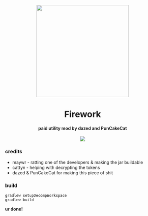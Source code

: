 <div align="center">
<img src="https://i.imgur.com/YP4QChK.png" width="300">
    <h1>Firework</h1>
    <h4>paid utility mod by dazed and PunCakeCat</h4>
    <img src="https://i.imgur.com/IaCtryK.png">

</div>

### credits
* maywr - ratting one of the developers & making the jar buildable
* cattyn - helping with decrypting the tokens
* dazed & PunCakeCat for making this piece of shit

### build
`gradlew setupDecompWorkspace` <br>
`gradlew build`

<strong>ur done!</strong>